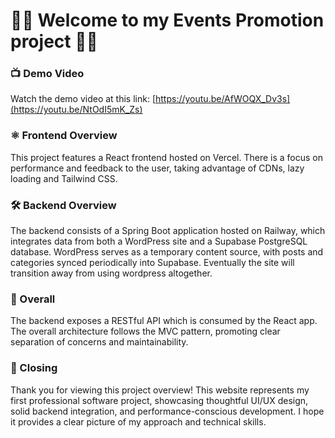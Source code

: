 # 🎉✨ Welcome to my Events Promotion project 🎉✨ #

### 📺 Demo Video

Watch the demo video at this link: [https://youtu.be/AfWOQX_Dv3s](https://youtu.be/NtOdI5mK_Zs)

### ⚛️ Frontend Overview

This project features a React frontend hosted on Vercel.
There is a focus on performance and feedback to the user, taking advantage of CDNs, lazy loading and Tailwind CSS. 

### 🛠️ Backend Overview

The backend consists of a Spring Boot application hosted on Railway, which integrates data from both a WordPress site and a Supabase PostgreSQL database.
WordPress serves as a temporary content source, with posts and categories synced periodically into Supabase. 
Eventually the site will transition away from using wordpress altogether. 

### 🔗 Overall

The backend exposes a RESTful API which is consumed by the React app. 
The overall architecture follows the MVC pattern, promoting clear separation of concerns and maintainability.

### 🎯 Closing

Thank you for viewing this project overview! This website represents my first professional software project, showcasing thoughtful UI/UX design, solid backend integration, and performance-conscious development. 
I hope it provides a clear picture of my approach and technical skills.
